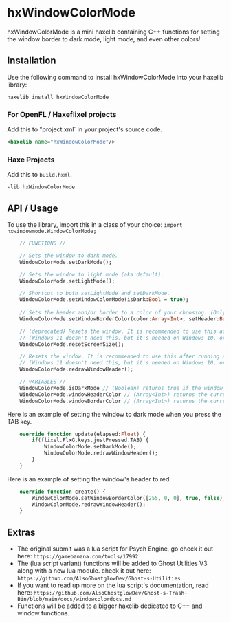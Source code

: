 # hxWindowColorMode

hxWindowColorMode is a mini haxelib containing C++ functions for setting the window border to dark mode, light mode, and even other colors!

## Installation
Use the following command to install hxWindowColorMode into your haxelib library:

`haxelib install hxWindowColorMode`

### For OpenFL / Haxeflixel projects
Add this to "project.xml` in your project's source code.
```xml
<haxelib name="hxWindowColorMode"/>
```
### Haxe Projects
Add this to `build.hxml`.
```hxml
-lib hxWindowColorMode
```

## API / Usage

To use the library, import this in a class of your choice:
`import hxwindowmode.WindowColorMode;`


```haxe
	// FUNCTIONS //

	// Sets the window to dark mode.
	WindowColorMode.setDarkMode();

	// Sets the window to light mode (aka default).
	WindowColorMode.setLightMode();

	// Shortcut to both setLightMode and setDarkMode.
	WindowColorMode.setWindowColorMode(isDark:Bool = true);
	
	// Sets the header and/or border to a color of your choosing. (Only Windows 11 supports this).
	WindowColorMode.setWindowBorderColor(color:Array<Int>, setHeader:Bool = true, setBorder:Bool = true);

	// (deprecated) Resets the window. It is recommended to use this after running any of the functions above so the effect is drawn immediately.
	// (Windows 11 doesn't need this, but it's needed on Windows 10, or else the effect won't take place until you unfocus/refocus the window).
	WindowColorMode.resetScreenSize();

	// Resets the window. It is recommended to use this after running any of the functions above so the effect is drawn immediately.
	// (Windows 11 doesn't need this, but it's needed on Windows 10, or else the effect won't take place until you unfocus/refocus the window).
	WindowColorMode.redrawWindowHeader();

	// VARIABLES //
	WindowColorMode.isDarkMode // (Boolean) returns true if the window is dark mode.
	WindowColorMode.windowHeaderColor // (Array<Int>) returns the current color of the header.
	WindowColorMode.windowBorderColor // (Array<Int>) returns the current color of the border.
```

Here is an example of setting the window to dark mode when you press the TAB key.
```haxe
	override function update(elapsed:Float) {
		if(flixel.FlxG.keys.justPressed.TAB) {
			WindowColorMode.setDarkMode();
			WindowColorMode.redrawWindowHeader();
		}
	}
```

Here is an example of setting the window's header to red.
```haxe
	override function create() {
		WindowColorMode.setWindowBorderColor([255, 0, 0], true, false);
		WindowColorMode.redrawWindowHeader();
	}
```

## Extras

- The original submit was a lua script for Psych Engine, go check it out here: `https://gamebanana.com/tools/17992`
- The (lua script variant) functions will be added to Ghost Utilities V3 along with a new lua module. check it out here: `https://github.com/AlsoGhostglowDev/Ghost-s-Utilities`
- If you want to read up more on the lua script's documentation, read here: `https://github.com/AlsoGhostglowDev/Ghost-s-Trash-Bin/blob/main/docs/windowcolordocs.md`
- Functions will be added to a bigger haxelib dedicated to C++ and window functions.
